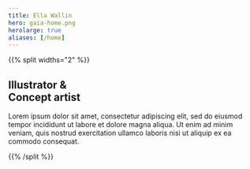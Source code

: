 ```yaml
---
title: Ella Wallin
hero: gaia-home.png
herolarge: true
aliases: [/home]
---
```


{{% split widths="2" %}}

## Illustrator &<br>Concept artist

Lorem ipsum dolor sit amet, consectetur adipiscing elit, sed do eiusmod tempor incididunt ut labore et dolore magna aliqua. Ut enim ad minim veniam, quis nostrud exercitation ullamco laboris nisi ut aliquip ex ea commodo consequat.

{{% /split %}}
